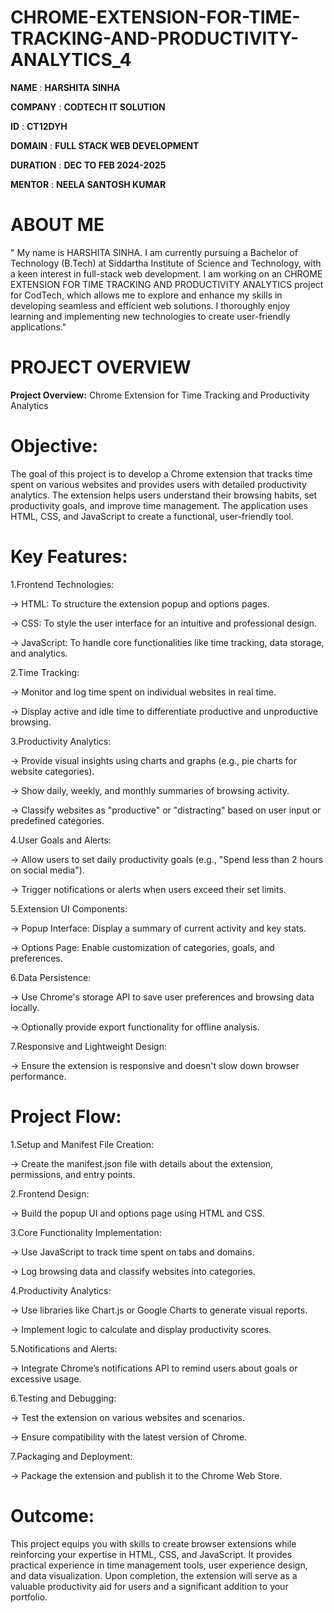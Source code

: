 # CHROME-EXTENSION-FOR-TIME-TRACKING-AND-PRODUCTIVITY-ANALYTICS_4
**NAME** : **HARSHITA** **SINHA**


**COMPANY** : **CODTECH IT SOLUTION**

**ID** : **CT12DYH**

**DOMAIN** : **FULL STACK WEB DEVELOPMENT**

**DURATION** : **DEC TO FEB 2024-2025**

**MENTOR** : **NEELA SANTOSH KUMAR**

# ABOUT ME
" My name is HARSHITA SINHA. I am currently pursuing a Bachelor of Technology (B.Tech) at Siddartha Institute of Science and Technology, with a keen interest in full-stack web development. I am working on an CHROME EXTENSION FOR TIME TRACKING AND PRODUCTIVITY ANALYTICS project for CodTech, which allows me to explore and enhance my skills in developing seamless and efficient web solutions. I thoroughly enjoy learning and implementing new technologies to create user-friendly applications."

# PROJECT OVERVIEW

**Project Overview:** Chrome Extension for Time Tracking and Productivity Analytics

# Objective:

The goal of this project is to develop a Chrome extension that tracks time spent on various websites and provides users with detailed productivity analytics. The extension helps users understand their browsing habits, set productivity goals, and improve time management. The application uses HTML, CSS, and JavaScript to create a functional, user-friendly tool.

# Key Features:

1.Frontend Technologies:

-> HTML: To structure the extension popup and options pages.

-> CSS: To style the user interface for an intuitive and professional design.

-> JavaScript: To handle core functionalities like time tracking, data storage, and analytics.

2.Time Tracking:

-> Monitor and log time spent on individual websites in real time.

-> Display active and idle time to differentiate productive and unproductive browsing.

3.Productivity Analytics:

-> Provide visual insights using charts and graphs (e.g., pie charts for website categories).

-> Show daily, weekly, and monthly summaries of browsing activity.

-> Classify websites as "productive" or "distracting" based on user input or predefined categories.

4.User Goals and Alerts:

-> Allow users to set daily productivity goals (e.g., "Spend less than 2 hours on social media").

-> Trigger notifications or alerts when users exceed their set limits.

5.Extension UI Components:

-> Popup Interface: Display a summary of current activity and key stats.

-> Options Page: Enable customization of categories, goals, and preferences.

6.Data Persistence:

-> Use Chrome's storage API to save user preferences and browsing data locally.

-> Optionally provide export functionality for offline analysis.

7.Responsive and Lightweight Design:

-> Ensure the extension is responsive and doesn't slow down browser performance.

# Project Flow:

1.Setup and Manifest File Creation:

-> Create the manifest.json file with details about the extension, permissions, and entry points.

2.Frontend Design:

-> Build the popup UI and options page using HTML and CSS.

3.Core Functionality Implementation:

-> Use JavaScript to track time spent on tabs and domains.

-> Log browsing data and classify websites into categories.

4.Productivity Analytics:

-> Use libraries like Chart.js or Google Charts to generate visual reports.

-> Implement logic to calculate and display productivity scores.

5.Notifications and Alerts:

-> Integrate Chrome’s notifications API to remind users about goals or excessive usage.

6.Testing and Debugging:

-> Test the extension on various websites and scenarios.

-> Ensure compatibility with the latest version of Chrome.

7.Packaging and Deployment:

-> Package the extension and publish it to the Chrome Web Store.

# Outcome:
This project equips you with skills to create browser extensions while reinforcing your expertise in HTML, CSS, and JavaScript. It provides practical experience in time management tools, user experience design, and data visualization. Upon completion, the extension will serve as a valuable productivity aid for users and a significant addition to your portfolio.







